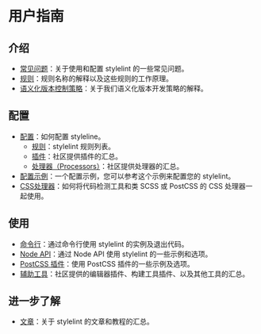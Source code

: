 # 用户指南

## 介绍

-   [常见问题](user-guide/faq.md)：关于使用和配置 stylelint 的一些常见问题。
-   [规则](user-guide/about-rules.md)：规则名称的解释以及这些规则的工作原理。
-   [语义化版本控制策略](user-guide/semantic-versioning-policy.md)：关于我们语义化版本开发策略的解释。

## 配置

-   [配置](user-guide/configuration.md)：如何配置 styleline。
    -   [规则](user-guide/rules.md)：stylelint 规则列表。
    -   [插件](user-guide/plugins.md)：社区提供插件的汇总。
    -   [处理器（Processors）](user-guide/processors.md)：社区提供处理器的汇总。
-   [配置示例](user-guide/example-config.md)：一个配置示例，您可以参考这个示例来配置您的 stylelint。
-   [CSS处理器](user-guide/css-processors.md)：如何将代码检测工具和类 SCSS 或 PostCSS 的 CSS 处理器一起使用。

## 使用

-   [命令行](user-guide/cli.md)：通过命令行使用 stylelint 的实例及退出代码。
-   [Node API](user-guide/node-api.md)：通过 Node API 使用 stylelint 的一些示例和选项。
-   [PostCSS 插件](user-guide/postcss-plugin.md)：使用 PostCSS 插件的一些示例及选项。
-   [辅助工具](user-guide/complementary-tools.md)：社区提供的编辑器插件、构建工具插件、以及其他工具的汇总。

## 进一步了解
-   [文章](user-guide/complementary-tools.md)：关于 stylelint 的文章和教程的汇总。
